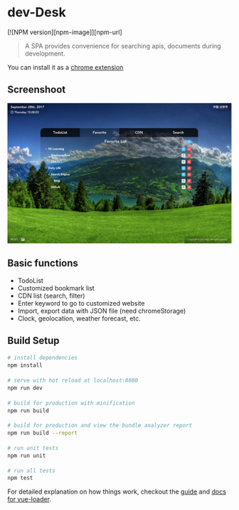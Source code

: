 # dev-Desk

[![NPM version][npm-image]][npm-url]

> A SPA provides convenience for searching apis, documents during development.

You can install it as a [chrome extension](https://chrome.google.com/webstore/detail/devdesk/ijbokdmghppinihgapogpogobdcicmea)

## Screenshoot
![image](https://github.com/Maxpsc/devDesk/blob/master/screenshots/lx_20170928150830.png)

## Basic functions
* TodoList
* Customized bookmark list
* CDN list (search, filter)
* Enter keyword to go to customized website
* Import, export data with JSON file (need chromeStorage)
* Clock, geolocation, weather forecast, etc.
## Build Setup

``` bash
# install dependencies
npm install

# serve with hot reload at localhost:8080
npm run dev

# build for production with minification
npm run build

# build for production and view the bundle analyzer report
npm run build --report

# run unit tests
npm run unit

# run all tests
npm test
```

For detailed explanation on how things work, checkout the [guide](http://vuejs-templates.github.io/webpack/) and [docs for vue-loader](http://vuejs.github.io/vue-loader).
